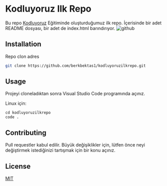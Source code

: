 # Kodluyoruz Ilk Repo
Bu repo [Kodluyoruz](https://www.kodluyoruz.org) Eğitiminde oluşturduğumuz ilk repo. İçerisinde bir adet README dosyası, bir adet de index.html barındırıyor.
![github](figures/github.png)

## Installation
Repo clon adres

```bash
git clone https://github.com/berkbektas1/kodluyoruzilkrepo.git
```

## Usage
Projeyi cloneladıktan sonra Visual Studio Code programında açınız.

Linux için: 
```linux
cd kodluyoruzilkrepo
code .
```

## Contributing
Pull requestler kabul edilir. Büyük değişiklikler için, lütfen önce neyi değiştirmek istediğinizi tartışmak için bir konu açınız.

## License
[MIT](https://choosealicense.com/licenses/mit/)
